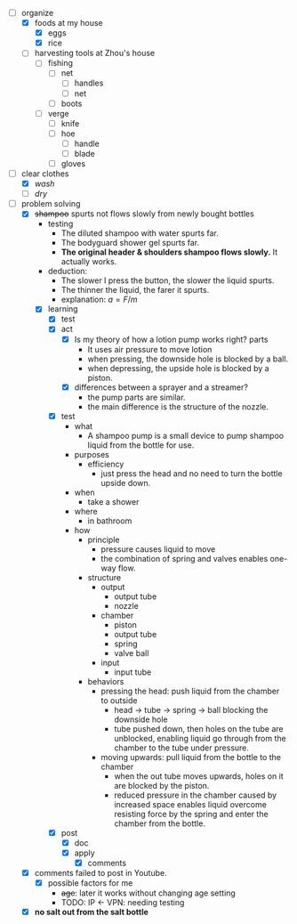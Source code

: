 - [ ] organize
    - [x] foods at my house
        - [x] eggs
        - [x] rice
    - [ ] harvesting tools at Zhou's house
        - [ ] fishing
            - [ ] net
                - [ ] handles
                - [ ] net
            - [ ] boots
        - [ ] verge
            - [ ] knife
            - [ ] hoe
                - [ ] handle
                - [ ] blade
            - [ ] gloves
- [ ] clear clothes
    - [x] *wash*
    - [ ] *dry*
- [ ] problem solving
    - [x] ~~shampoo~~ spurts not flows slowly from newly bought bottles
        - testing
            - The diluted shampoo with water spurts far.
            - The bodyguard shower gel spurts far.
            - **The original header & shoulders shampoo flows slowly.** It actually works.
        - deduction: 
            - The slower I press the button, the slower the liquid spurts.
            - The thinner the liquid, the farer it spurts.
            - explanation: $a = F / m$
        - [x] learning
            - [x] test
            - [x] act
                - [x] Is my theory of how a lotion pump works right? parts
                    - It uses air pressure to move lotion
                    - when pressing, the downside hole is blocked by a ball.
                    - when depressing, the upside hole is blocked by a piston.
                - [x] differences between a sprayer and a streamer? 
                    - the pump parts are similar.
                    - the main difference is the structure of the nozzle.
            - [x] test
                - what
                    - A shampoo pump is a small device to pump shampoo liquid from the bottle for use.
                - purposes
                    - efficiency
                        - just press the head and no need to turn the bottle upside down.
                - when
                    - take a shower
                - where
                    - in bathroom
                - how
                    - principle
                        - pressure causes liquid to move
                        - the combination of spring and valves enables one-way flow.
                    - structure
                        - output
                            - output tube
                            - nozzle
                        - chamber
                            - piston
                            - output tube
                            - spring
                            - valve ball
                        - input
                            - input tube
                    - behaviors
                        - pressing the head: push liquid from the chamber to outside
                            - head -> tube -> spring -> ball blocking the downside hole
                            - tube pushed down, then holes on the tube are unblocked, enabling liquid go through from the chamber to the tube under pressure.
                        - moving upwards: pull liquid from the bottle to the chamber
                            - when the out tube moves upwards, holes on it are blocked by the piston.
                            - reduced pressure in the chamber caused by increased space enables liquid overcome resisting force by the spring and enter the chamber from the bottle.
            - [x] post
                - [x] doc
                - [x] apply
                    - [x] comments
    - [x] comments failed to post in Youtube.
        - [x] possible factors for me
            - ~~age~~: later it works without changing age setting
            - TODO: IP <- VPN: needing testing
    - [x] **no salt out from the salt bottle**